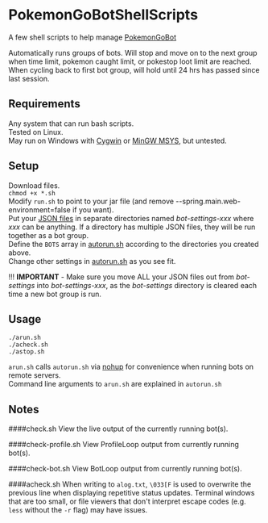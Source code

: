 # PokemonGoBotShellScripts

A few shell scripts to help manage [PokemonGoBot](https://github.com/jabbink/PokemonGoBot)

Automatically runs groups of bots. Will stop and move on to the next group when time limit, pokemon caught limit, or pokestop loot limit are reached. When cycling back to first bot group, will hold until 24 hrs has passed since last session.

## Requirements

Any system that can run bash scripts.  
Tested on Linux.  
May run on Windows with [Cygwin](https://www.cygwin.com/) or [MinGW MSYS](http://www.mingw.org/wiki/msys), but untested.  

## Setup

Download files.  
`chmod +x *.sh`  
Modify `run.sh` to point to your jar file (and remove --spring.main.web-environment=false if you want).  
Put your [JSON files](https://github.com/jabbink/PokemonGoBot/blob/develop/json-template.json) in separate directories named <i>bot-settings-xxx</i> where <i>xxx</i> can be anything. If a directory has multiple JSON files, they will be run together as a bot group.  
Define the `BOTS` array in [autorun.sh](https://github.com/ritsu/PokemonGoBotShellScripts/blob/master/autorun.sh) according to the directories you created above.  
Change other settings in [autorun.sh](https://github.com/ritsu/PokemonGoBotShellScripts/blob/master/autorun.sh) as you see fit.  

!!! <b>IMPORTANT</b> - Make sure you move ALL your JSON files out from <i>bot-settings</i> into <i>bot-settings-xxx</i>, as the <i>bot-settings</i> directory is cleared each time a new bot group is run.  

## Usage

```
./arun.sh  
./acheck.sh  
./astop.sh
```

`arun.sh` calls `autorun.sh` via [nohup](https://en.wikipedia.org/wiki/Nohup) for convenience when running bots on remote servers.  
Command line arguments to `arun.sh` are explained in `autorun.sh`

## Notes

####check.sh
View the live output of the currently running bot(s).

####check-profile.sh
View ProfileLoop output from currently running bot(s).

####check-bot.sh
View BotLoop output from currently running bot(s).

####acheck.sh
When writing to `alog.txt`, `\033[F` is used to overwrite the previous line when displaying repetitive status updates. Terminal windows that are too small, or file viewers that don't interpret escape codes (e.g. `less` without the `-r` flag) may have issues.



